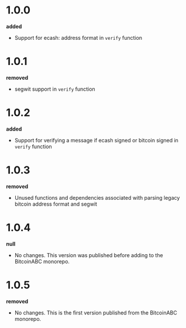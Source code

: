 # 1.0.0

**added**

-   Support for ecash: address format in `verify` function

# 1.0.1

**removed**

-   segwit support in `verify` function

# 1.0.2

**added**

-   Support for verifying a message if ecash signed or bitcoin signed in `verify` function

# 1.0.3

**removed**

-   Unused functions and dependencies associated with parsing legacy bitcoin address format and segwit

# 1.0.4

**null**

-   No changes. This version was published before adding to the BitcoinABC monorepo.

# 1.0.5

**removed**

-   No changes. This is the first version published from the BitcoinABC monorepo.
